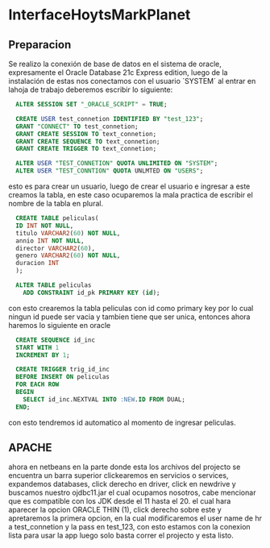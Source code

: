 # InterfaceHoytsMarkPlanet

## Preparacion

Se realizo la conexión de base de datos en el sistema de oracle, expresamente el Oracle Database 21c Express edition, luego de la instalación de estas nos conectamos con el usuario ´SYSTEM´
al entrar en lahoja de trabajo deberemos escribir lo 
siguiente:
```SQL
  ALTER SESSION SET "_ORACLE_SCRIPT" = TRUE;

  CREATE USER test_connetion IDENTIFIED BY "test_123";
  GRANT "CONNECT" TO test_connetion;
  GRANT CREATE SESSION TO text_connetion;
  GRANT CREATE SEQUENCE TO text_connetion;
  GRANT CREATE TRIGGER TO text_connetion;

  ALTER USER "TEST_CONNETION" QUOTA UNLIMITED ON "SYSTEM";
  ALTER USER "TEST_CONNTION" QUOTA UNLMTED ON "USERS";
```

esto es para crear un usuario, luego de crear el usuario e ingresar a este creamos la tabla, en este caso ocuparemos la mala practica de escribir el nombre de la tabla en plural.
```SQL
  CREATE TABLE peliculas(
  ID INT NOT NULL,
  titulo VARCHAR2(60) NOT NULL,
  annio INT NOT NULL,
  director VARCHAR2(60),
  genero VARCHAR2(60) NOT NULL,
  duracion INT
  );

  ALTER TABLE peliculas
    ADD CONSTRAINT id_pk PRIMARY KEY (id);
```

con esto crearemos la tabla peliculas con id como primary key por lo cual ningun id puede ser vacia y tambien tiene que ser unica, entonces ahora haremos lo siguiente en oracle
```SQL
  CREATE SEQUENCE id_inc
  START WITH 1
  INCREMENT BY 1;

  CREATE TRIGGER trig_id_inc
  BEFORE INSERT ON peliculas
  FOR EACH ROW
  BEGIN
    SELECT id_inc.NEXTVAL INTO :NEW.ID FROM DUAL;
  END;
```
con esto tendremos id automatico al momento de ingresar peliculas.

## APACHE
ahora en netbeans en la parte donde esta los archivos del projecto se encuentra un barra superior clickearemos en servicios o services, expandemos databases, click derecho en driver, click en newdrive y buscamos
nuestro ojdbc11.jar el cual ocupamos nosotros, cabe mencionar que es compatible con los JDK desde el 11 hasta el 20. el cual hara aparecer la opcion ORACLE THIN (1), click derecho sobre este y apretaremos la primera opcion,
en la cual modificaremos el user name de hr a test_connetion y la pass en test_123, con esto estamos con la conexion lista para usar la app luego solo basta correr el projecto y esta listo.
